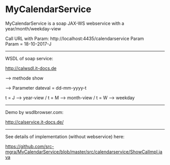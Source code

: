 # MyCalendarService
MyCalendarService is a soap JAX-WS webservice with a year/month/weekday-view
               
Call URL with Param:
http://localhost:4435/calendarservice Param  
Param = 18-10-2017-J                                                
                                                
________________________________
WSDL of soap service:     

http://calwsdl.it-docs.de

--> methode show

--> Parameter dateval = dd-mm-yyyy-t

t = J --> year-view / 
t = M --> month-view / 
t = W --> weekday
________________________________


Demo by wsdlbrowser.com: 

http://calservice.it-docs.de/

________________________________

See details of implementation (without webservice) here:

https://github.com/src-mgra/MyCalendarService/blob/master/src/calendarservice/ShowCalImpl.java
